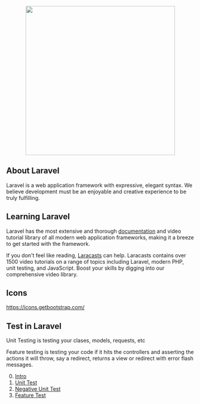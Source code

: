 <p align="center"><img src="https://res.cloudinary.com/dtfbvvkyp/image/upload/v1566331377/laravel-logolockup-cmyk-red.svg" width="400"></p>

## About Laravel

Laravel is a web application framework with expressive, elegant syntax. We believe development must be an enjoyable and creative experience to be truly fulfilling.

## Learning Laravel

Laravel has the most extensive and thorough [documentation](https://laravel.com/docs) and video tutorial library of all modern web application frameworks, making it a breeze to get started with the framework.

If you don't feel like reading, [Laracasts](https://laracasts.com) can help. Laracasts contains over 1500 video tutorials on a range of topics including Laravel, modern PHP, unit testing, and JavaScript. Boost your skills by digging into our comprehensive video library.

## Icons

https://icons.getbootstrap.com/

## Test in Laravel

Unit Testing is testing your clases, models, requests, etc

Feature testing is testing your code if it hits the controllers and asserting the actions it will throw, say a redirect, returns a view or redirect with error flash messages.

0) [Intro](https://medium.com/@jsdecena/simple-tdd-in-laravel-with-11-steps-c475f8b1b214)
1) [Unit Test](https://medium.com/@jsdecena/crud-unit-testing-in-laravel-5-ac286f592cfd)
2) [Negative Unit Test](https://medium.com/@jsdecena/negative-crud-unit-testing-in-laravel-5-7dc728f99fc5)
3) [Feature Test](https://medium.com/@jsdecena/crud-feature-testing-in-laravel-5-865b7532439)

